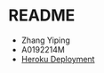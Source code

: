 # README

* Zhang Yiping
* A0192214M
* [Heroku Deployment](https://todolist-react-cvwo.herokuapp.com/)
